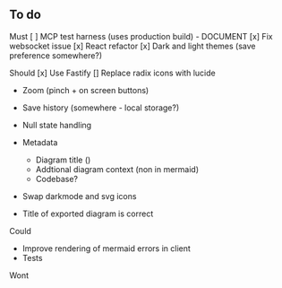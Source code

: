 ## To do

Must
[ ] MCP test harness (uses production build) - DOCUMENT
[x] Fix websocket issue
[x] React refactor
[x] Dark and light themes (save preference somewhere?)

Should
[x] Use Fastify
[] Replace radix icons with lucide
- Zoom (pinch + on screen buttons)
- Save history (somewhere - local storage?)

- Null state handling
- Metadata
  - Diagram title ()
  - Addtional diagram context (non in mermaid)
  - Codebase?
- Swap darkmode and svg icons
- Title of exported diagram is correct

Could
- Improve rendering of mermaid errors in client
- Tests


Wont
